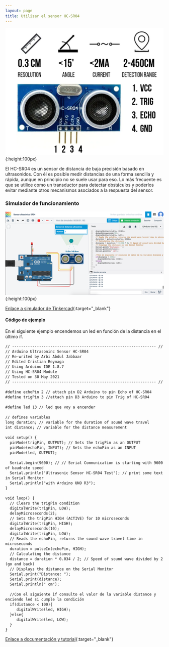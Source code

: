```yaml
---
layout: page
title: Utilizar el sensor HC-SR04
---
```


[![Sensor ultrasónico HC-SR04](/assets/images/sensor_hcsr04.jpg "Sensor Ultrasónico HC-SR04")](/assets/images/sensor_hcsr04.jpg){:height:100px}

El HC-SR04 es un sensor de distancia de baja precisión basado en ultrasonidos. Con él es posible medir distancias de una forma sencilla y rápida, aunque en principio no se suele usar para eso. Lo más frecuente es que se utilice como un transductor para detectar obstáculos y poderlos evitar mediante otros mecanismos asociados a la respuesta del sensor.

### Simulador de funcionamiento

[![Simulador de sensor ultrasónico HC-SR04](/assets/images/sensor_hcsr04-tinkercad.jpg "Simulador Sensor    Ultrasónico HC-SR04")](/assets/images/sensor_hcsr04-tinkercad.jpg){:height:100px}

[Enlace a simulador de Tinkercad](https://www.tinkercad.com/things/2Db2m3GreDt-cool-fyyran-tumelo/editel?tenant=circuits){:target="_blank"}


#### Código de ejemplo  
En el siguiente ejemplo encendemos un led en función de la distancia en el último if.

    // ---------------------------------------------------------------- //
    // Arduino Ultrasoninc Sensor HC-SR04
    // Re-writed by Arbi Abdul Jabbaar
    // Edited Cristian Reynaga
    // Using Arduino IDE 1.8.7
    // Using HC-SR04 Module
    // Tested on 30 May 2021
    // ---------------------------------------------------------------- //
 
    #define echoPin 2 // attach pin D2 Arduino to pin Echo of HC-SR04
    #define trigPin 3 //attach pin D3 Arduino to pin Trig of HC-SR04
 
    #define led 13 // led que voy a encender
 
    // defines variables
    long duration; // variable for the duration of sound wave travel
    int distance; // variable for the distance measurement
 
    void setup() {
      pinMode(trigPin, OUTPUT); // Sets the trigPin as an OUTPUT
      pinMode(echoPin, INPUT); // Sets the echoPin as an INPUT
      pinMode(led, OUTPUT);
   
      Serial.begin(9600); // // Serial Communication is starting with 9600 of baudrate speed
      Serial.println("Ultrasonic Sensor HC-SR04 Test"); // print some text in Serial Monitor
      Serial.println("with Arduino UNO R3");
    }

    void loop() {
      // Clears the trigPin condition
      digitalWrite(trigPin, LOW);
      delayMicroseconds(2);
      // Sets the trigPin HIGH (ACTIVE) for 10 microseconds
      digitalWrite(trigPin, HIGH);
      delayMicroseconds(10);
      digitalWrite(trigPin, LOW);
      // Reads the echoPin, returns the sound wave travel time in microseconds
      duration = pulseIn(echoPin, HIGH);
      // Calculating the distance
      distance = duration * 0.034 / 2; // Speed of sound wave divided by 2 (go and back)
      // Displays the distance on the Serial Monitor
      Serial.print("Distance: ");
      Serial.print(distance);
      Serial.println(" cm");
 
      //Con el siguiente if consulto el valor de la variable distance y enciendo led si cumple la condición
      if(distance < 100){
         digitalWrite(led, HIGH);
      }else{
         digitalWrite(led, LOW);
      }
    }
 


[Enlace a documentación y tutorial](https://create.arduino.cc/projecthub/abdularbi17/ultrasonic-sensor-hc-sr04-with-arduino-tutorial-327ff6){:target="_blank"}